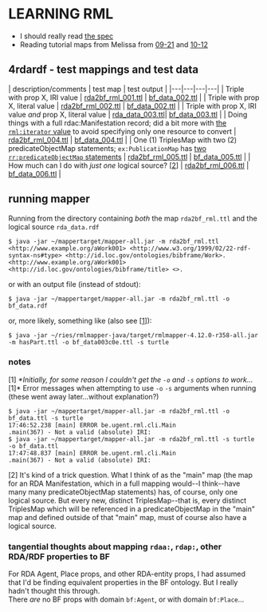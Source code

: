 # LEARNING RML
- I should really read [the spec](https://rml.io/specs/rml/)
- Reading tutorial maps from Melissa from [09-21](https://github.com/uwlib-cams/rml/tree/master/getting_started/2021-09-21-demo) and [10-12](https://github.com/uwlib-cams/rml/tree/master/getting_started/2021-10-12-demo)

## 4rdardf - test mappings and test data
| description/comments | test map | test output |
|---|---|---|---|
| Triple with prop X, IRI value | [rda2bf_rml_001.ttl](4rdardf/rda2bf_rml_001.ttl) | [bf_data_002.ttl](4rdardf/bf_data_002.ttl) |
| Triple with prop X, literal value | [rda2bf_rml_002.ttl](4rdardf/rda2bf_rml_002.ttl) | [bf_data_002.ttl](4rdardf/bf_data_002.ttl) |
| Triple with prop X, IRI value *and* prop X, literal value | [rda_data_003.ttl](4rdardf/rda_data_003.ttl)| [bf_data_003.ttl](4rdardf/bf_data_003.ttl) |
| Doing things with a full rdac:Manifestation record; did a bit more with [the `rml:iterator` value](https://github.com/briesenberg07/libraryNotes/blob/977fa33d379eebf7f316c348f6a6640c4e6ec573/rml/rda2bf_rml_004.ttl#L23) to avoid specifying only one resource to convert | [rda2bf_rml_004.ttl](4rdardf/rda2bf_rml_004.ttl) | [bf_data_004.ttl](4rdardf/bf_data_004.ttl) |
| One (1) TriplesMap with two (2) predicateObjectMap statements; `ex:PublicationMap` has [two `rr:predicateObjectMap` statements](https://github.com/briesenberg07/libraryNotes/blob/977fa33d379eebf7f316c348f6a6640c4e6ec573/rml/rda2bf_rml_005.ttl#L56-L70) | [rda2bf_rml_005.ttl](4rdardf/rda2bf_rml_005.ttl) | [bf_data_005.ttl](4rdardf/bf_data_005.ttl) |
| How much can I do with *just one* logical source? [[2](#notes)]  | [rda2bf_rml_006.ttl](4rdardf/rda2bf_rml_006.ttl) | [bf_data_006.ttl](4rdardf/bf_data_006.ttl) |

## running mapper
Running from the directory containing *both* the map `rda2bf_rml.ttl` and the logical source `rda_data.rdf`  
```
$ java -jar ~/mappertarget/mapper-all.jar -m rda2bf_rml.ttl
<http://www.example.org/aWork001> <http://www.w3.org/1999/02/22-rdf-syntax-ns#type> <http://id.loc.gov/ontologies/bibframe/Work>.
<http://www.example.org/aWork001> <http://id.loc.gov/ontologies/bibframe/title> <>.
```
or with an output file (instead of stdout):  
```
$ java -jar ~/mappertarget/mapper-all.jar -m rda2bf_rml.ttl -o bf_data.rdf
```
or, more likely, something like (also see [[1](#notes)]):
```
$ java -jar ~/ries/rmlmapper-java/target/rmlmapper-4.12.0-r358-all.jar -m hasPart.ttl -o bf_data003c0e.ttl -s turtle
```

### notes
[1] *\*Initially, for some reason I couldn't get the `-o` and `-s` options to work...*[1]\*
Error messages when attempting to use `-o` `-s` arguments when running (these went away later...without explanation?)
```
$ java -jar ~/mappertarget/mapper-all.jar -m rda2bf_rml.ttl -o bf_data.ttl -s turtle
17:46:52.238 [main] ERROR be.ugent.rml.cli.Main               .main(367) - Not a valid (absolute) IRI:
$ java -jar ~/mappertarget/mapper-all.jar -m rda2bf_rml.ttl -s turtle -o bf_data.ttl
17:47:48.837 [main] ERROR be.ugent.rml.cli.Main               .main(367) - Not a valid (absolute) IRI:
```
[2] It's kind of a trick question. What I think of as the "main" map (the map for an RDA Manifestation, which in a full mapping would--I think--have many many predicateObjectMap statements) has, of course, only one logical source. But every new, distinct TriplesMap--that is, every distinct TriplesMap which will be referenced in a predicateObjectMap in the "main" map and defined outside of that "main" map, must of course also have a logical source.

### tangential thoughts about mapping `rdaa:`, `rdap:`, other RDA/RDF properties to BF
For RDA Agent, Place props, and other RDA-entity props, I had assumed that I'd be finding equivalent properties in the BF ontology. But I really hadn't thought this through.   
There *are* no BF props with domain `bf:Agent`, or with domain `bf:Place`...
